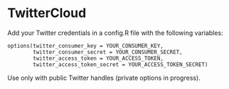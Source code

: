 TwitterCloud
============
Add your Twitter credentials in a config.R file with the following variables:
```
options(twitter_consumer_key = YOUR_CONSUMER_KEY,
        twitter_consumer_secret = YOUR_CONSUMER_SECRET,
        twitter_access_token = YOUR_ACCESS_TOKEN,
        twitter_access_token_secret = YOUR_ACCESS_TOKEN_SECRET)
```
Use only with public Twitter handles (private options in progress).